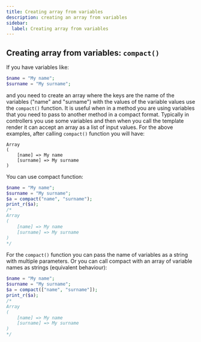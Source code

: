 ```yaml
---
title: Creating array from variables
description: creating an array from variables
sidebar:
  label: Creating array from variables
---
```


## Creating array from variables: `compact()`

If you have variables like:

```php
$name = "My name";
$surname = "My surname";
```

and you need to create an array where the keys are the name of the variables ("name" and "surname") with the values of the variable values use the `compact()` function. It is useful when in a method you are using variables that you need to pass to another method in a compact format. Typically in controllers you use some variables and then when you call the template render it can accept an array as a list of input values. For the above examples, after calling `compact()` function you will have:

```
Array
(
    [name] => My name
    [surname] => My surname
)
```

You can use compact function:

```php
$name = "My name";
$surname = "My surname";
$a = compact("name", "surname");
print_r($a);
/*
Array
(
    [name] => My name
    [surname] => My surname
)
*/
```

For the `compact()` function you can pass the name of variables as a string with multiple parameters. Or you can call compact with an array of variable names as strings (equivalent behaviour):

```php
$name = "My name";
$surname = "My surname";
$a = compact(["name", "surname"]);
print_r($a);
/*
Array
(
    [name] => My name
    [surname] => My surname
)
*/
```
